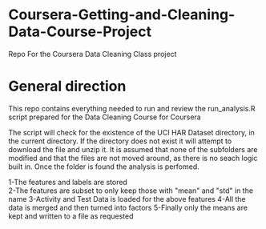 # Coursera-Getting-and-Cleaning-Data-Course-Project
Repo For the Coursera Data Cleaning Class project

# General direction
This repo contains everything needed to run and review the run_analysis.R script prepared for the Data Cleaning Course for Coursera

The script will check for the existence of the UCI HAR Dataset directory, in the current directory.
If the directory does not exist it will attempt to download the file and unzip it.
It is assumed that none of the subfolders are modified and that the files are not moved around, as there is no seach logic built in.
Once the folder is found the analysis is perfomed.

1-The features and labels are stored <br>
2-The features are subset to only keep those with "mean" and "std" in the name
3-Activity and Test Data is loaded for the above features
4-All the data is merged and then turned into factors
5-Finally only the means are kept and written to a file as requested
